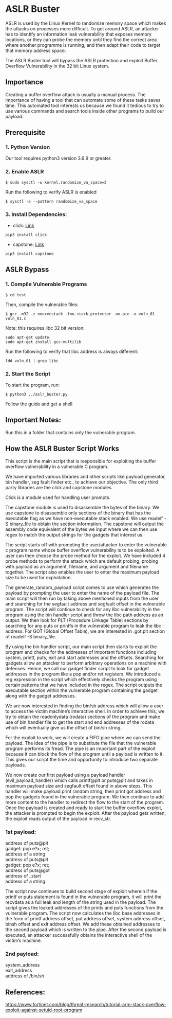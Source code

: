 # ASLR Buster
ASLR is used by the Linux Kernel to randomize memory space which makes the attacks on processes more difficult. To get around ASLR, an attacker has to identify an information leak vulnerability that exposes memory locations, or they can probe the memory until they find the correct area where another programme is running, and then adapt their code to target that memory address space. 

The ASLR Buster tool will bypass the ASLR protection and exploit Buffer Overflow Vulnerability in the 32 bit Linux system.

## Importance
Creating a buffer overflow attack is usually a manual process. The importance of having a tool that can automate some of these tasks saves time. This automated tool interests us because we found it tedious to try to use various commands and search tools inside other programs to build our payload.

## Prerequisite

### 1. Python Version
Our tool requires python3 version 3.6.9 or greater.

### 2. Enable ASLR

~~~
$ sudo sysctl -w kernel.randomize_va_space=2
~~~

Run the following to verify ASLR is enabled

~~~
$ sysctl -a --pattern randomize_va_space
~~~

### 3. Install Dependencies:
- click: [Link](https://pypi.org/project/click/)
~~~
pip3 install click
~~~

- capstone: [Link](https://www.capstone-engine.org/documentation.html)
~~~
pip3 install capstone
~~~

## ASLR Bypass

### 1. Compile Vulnerable Programs

~~~
$ cd test
~~~

Then, compile the vulnerable files:

~~~
$ gcc -m32 -z noexecstack -fno-stack-protector -no-pie -o vuln_01 vuln_01.c
~~~

Note: this requires libc  32 bit version:

~~~
sudo apt-get update
sudo apt-get install gcc-multilib
~~~

Run the following to verify that libc address is always different:

~~~
ldd vuln_01 | grep libc
~~~

### 2. Start the Script

To start the program, run:

~~~
$ python3 ../aslr_buster.py
~~~

Follow the guide and get a shell


## Important Notes:
Run this in a folder that contains only the vulnerable program.

## How the ASLR Buster Script Works

This script is the main script that is responsible for exploiting the buffer overflow vulnerability in a vulnerable C program.

We have imported various libraries and other scripts like payload generator, bin handler, seg fault finder etc., to achieve our objective. The only third party libraries are the click and capstone modules.

Click is a module used for handling user prompts.

The capstone module is used to disassemble the bytes of the binary. We use capstone to disassemble only sections of the binary that has the executable flag as we have non-executable stack enabled. We use readelf -S binary_file to obtain the section information. The capstone will output the assembly code equivalent of the bytes we input where we can then use regex to match the output strings for the gadgets that interest us.

The script starts off with prompting the user/attacker to enter the vulnerable c program name whose buffer overflow vulnerability is to be exploited. A user can then choose the probe method for the exploit. We have included 4 probe methods to perform the attack which are default probing, probing with payload as an argument, filename, and argument and filename together. The script also enables the user to enter the maximum payload size to be used for exploitation.

The generate_random_payload script comes to use which generates the payload by prompting the user to enter the name of the payload file. The main script will then run by taking above mentioned inputs from the user and searching for the segfault address and segfault offset in the vulnerable program. The script will continue to check for any libc vulnerability in the program using the bin handler script and throw the libc path address as an output. We then look for PLT (Procedure Linkage Table) sections by searching for any puts or printfs in the vulnerable program to leak the libc address. For GOT (Global Offset Table), we are interested in .got.plt section of readelf -S binary_file.

By using the bin handler script, our main script then starts to exploit the program and checks for the addresses of important functions including system, printf, puts, exit and start addresses and the offsets. Searching for gadgets allow an attacker to perform arbitrary operations on a machine with defenses. Hence, we call our gadget finder script to look for gadget addresses in the program like a pop and/or ret registers. We introduced a reg expression in the script which effectively checks the program using certain patterns that we have included in the regex. The script outputs the executable section within the vulnerable program containing the gadget along with the gadget addresses.

We are now interested in finding the bin/sh address which will allow a user to access the victim machine’s interactive shell. In order to achieve this, we try to obtain the readonlydata (rodata) sections of the program and make use of bin handler file to get the start and end addresses of the rodata which will eventually give us the offset of bin/sh string.

For the exploit to work, we will create a FIFO pipe where we can send the payload. The idea of the pipe is to substitute the file that the vulnerable program performs its fread. The pipe is an important part of the exploit because it can block the flow of the program until a payload is written to it. This gives our script the time and opportunity to introduce two separate payloads.

We now create our first payload using a payload handler (evil_payload_handler) which calls printf@plt or puts@plt and takes in maximum payload size and segfault offset found in above steps. This handler will make payload print random string, then print got address and pop the gadgets found in the vulnerable program. We then continue to add more content to the handler to redirect the flow to the start of the program. Once the payload is created and ready to start the buffer overflow exploit, the attacker is prompted to begin the exploit. After the payload gets written, the exploit reads output of the payload in recv_str. 

### 1st payload:
address of puts@plt\
gadget: pop e?x; ret;\
address of a string\
address of puts@plt\
gadget: pop e?x; ret;\
address of puts@got\
address of _start\
address of a string

The script now continues to build second stage of exploit wherein if the printf or puts statement is found in the vulnerable program, it will print the recvdata as a full leak and length of the string used in the payload. The script gives the leaked addresses of the prints and puts functions from the vulnerable program. The script now  calculates the libc base addresses in the form of printf address offset, put address offset, system address offset, binsh offset and exit address offset. We add these obtained addresses to the second payload which is written to the pipe. After the second payload is executed, an attacker successfully obtains the interactive shell of the victim’s machine.

### 2nd payload:
system_address\
exit_address\
address of /bin/sh

## References:
https://www.fortinet.com/blog/threat-research/tutorial-arm-stack-overflow-exploit-against-setuid-root-program
